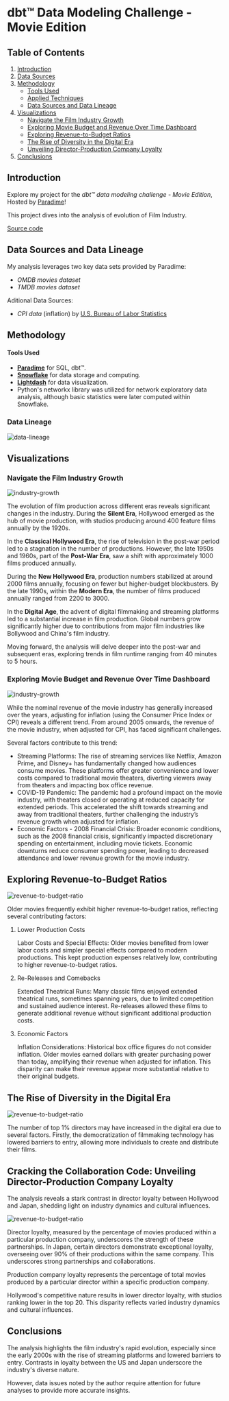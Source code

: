 # dbt™ Data Modeling Challenge - Movie Edition

## Table of Contents
1. [Introduction](#introduction)
2. [Data Sources](#data-sources-and-data-lineage)
3. [Methodology](#methodology)
   - [Tools Used](#tools-used)
   - [Applied Techniques](#applied-techniques)
   - [Data Sources and Data Lineage](#data-sources-and-data-lineage)
4. [Visualizations](#Visualizations)
   - [Navigate the Film Industry Growth](#Navigate-the-Film-Industry-Growth)
   - [Exploring Movie Budget and Revenue Over Time Dashboard](#Exploring-Movie-Budget-and-Revenue-Over-Time-Dashboard)
   - [Exploring Revenue-to-Budget Ratios](#Exploring-Revenue-to-Budget-Ratios)
   - [The Rise of Diversity in the Digital Era](#The-Rise-of-Diversity-in-the-Digital-Era)
   - [Unveiling Director-Production Company Loyalty](#Unveiling-Director-Production-Company-Loyalty)
5. [Conclusions](#conclusions)

## Introduction
Explore my project for the _dbt™ data modeling challenge - Movie Edition_, Hosted by [Paradime](https://www.paradime.io/)!

This project dives into the analysis of evolution of Film Industry.

[Source code](https://github.com/paradime-io/paradime-dbt-movie-challenge/tree/movie-robertas-kudulis-pigu-lt)


## Data Sources and Data Lineage
My analysis leverages two key data sets provided by Paradime:
- *OMDB movies dataset*
- *TMDB movies dataset*

Aditional Data Sources:
- *CPI data* (inflation) by [U.S. Bureau of Labor Statistics](www.bls.gov)

## Methodology
#### Tools Used
- **[Paradime](https://www.paradime.io/)** for SQL, dbt™.
- **[Snowflake](https://www.snowflake.com/)** for data storage and computing.
- **[Lightdash](https://www.lightdash.com/)** for data visualization.
- Python's networkx library was utilized for network exploratory data analysis, although basic statistics were later computed within Snowflake.


### Data Lineage
![data-lineage](screenshots/lineage.png)

## Visualizations

### Navigate the Film Industry Growth

![industry-growth](screenshots/industry-growth-1.png)

The evolution of film production across different eras reveals significant changes in the industry. During the **Silent Era**, Hollywood emerged as the hub of movie production, with studios producing around 400 feature films annually by the 1920s.

In the **Classical Hollywood Era**, the rise of television in the post-war period led to a stagnation in the number of productions. However, the late 1950s and 1960s, part of the **Post-War Era**, saw a shift with approximately 1000 films produced annually.

During the **New Hollywood Era**, production numbers stabilized at around 2000 films annually, focusing on fewer but higher-budget blockbusters. By the late 1990s, within the **Modern Era**, the number of films produced annually ranged from 2200 to 3000.

In the **Digital Age**, the advent of digital filmmaking and streaming platforms led to a substantial increase in film production. Global numbers grow significantly higher due to contributions from major film industries like Bollywood and China's film industry.

Moving forward, the analysis will delve deeper into the post-war and subsequent eras, exploring trends in film runtime ranging from 40 minutes to 5 hours.

### Exploring Movie Budget and Revenue Over Time Dashboard

![industry-growth](screenshots/budget-revenue-over-time.png)

While the nominal revenue of the movie industry has generally increased over the years, adjusting for inflation (using the Consumer Price Index or CPI) reveals a different trend. From around 2005 onwards, the revenue of the movie industry, when adjusted for CPI, has faced significant challenges.

Several factors contribute to this trend:
- Streaming Platforms: The rise of streaming services like Netflix, Amazon Prime, and Disney+ has fundamentally changed how audiences consume movies. These platforms offer greater convenience and lower costs compared to traditional movie theaters, diverting viewers away from theaters and impacting box office revenue.
- COVID-19 Pandemic: The pandemic had a profound impact on the movie industry, with theaters closed or operating at reduced capacity for extended periods. This accelerated the shift towards streaming and away from traditional theaters, further challenging the industry’s revenue growth when adjusted for inflation.
- Economic Factors - 2008 Financial Crisis: Broader economic conditions, such as the 2008 financial crisis, significantly impacted discretionary spending on entertainment, including movie tickets. Economic downturns reduce consumer spending power, leading to decreased attendance and lower revenue growth for the movie industry.

## Exploring Revenue-to-Budget Ratios

![revenue-to-budget-ratio](screenshots/revenue-to-budget-ratio.png)

Older movies frequently exhibit higher revenue-to-budget ratios, reflecting several contributing factors:
1. Lower Production Costs

    Labor Costs and Special Effects: Older movies benefited from lower labor costs and simpler special effects compared to modern productions. This kept production expenses relatively low, contributing to higher revenue-to-budget ratios.

2. Re-Releases and Comebacks

    Extended Theatrical Runs: Many classic films enjoyed extended theatrical runs, sometimes spanning years, due to limited competition and sustained audience interest. Re-releases allowed these films to generate additional revenue without significant additional production costs.

3. Economic Factors

    Inflation Considerations: Historical box office figures do not consider inflation. Older movies earned dollars with greater purchasing power than today, amplifying their revenue when adjusted for inflation. This disparity can make their revenue appear more substantial relative to their original budgets.

## The Rise of Diversity in the Digital Era

![revenue-to-budget-ratio](screenshots/top1-pct-directors.png)

The number of top 1% directors may have increased in the digital era due to several factors. Firstly, the democratization of filmmaking technology has lowered barriers to entry, allowing more individuals to create and distribute their films. 

## Cracking the Collaboration Code: Unveiling Director-Production Company Loyalty

The analysis reveals a stark contrast in director loyalty between Hollywood and Japan, shedding light on industry dynamics and cultural influences. 

![revenue-to-budget-ratio](screenshots/loyalty.png)

Director loyalty, measured by the percentage of movies produced within a particular production company, underscores the strength of these partnerships. In Japan, certain directors demonstrate exceptional loyalty, overseeing over 90% of their productions within the same company. This underscores strong partnerships and collaborations. 

Production company loyalty represents the percentage of total movies produced by a particular director within a specific production company.

Hollywood's competitive nature results in lower director loyalty, with studios ranking lower in the top 20. This disparity reflects varied industry dynamics and cultural influences.

## Conclusions

The analysis highlights the film industry's rapid evolution, especially since the early 2000s with the rise of streaming platforms and lowered barriers to entry. Contrasts in loyalty between the US and Japan underscore the industry's diverse nature.

However, data issues noted by the author require attention for future analyses to provide more accurate insights.